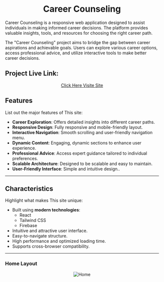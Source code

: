<h1 align="center"> Career Counseling</h1>


Career Counseling is a responsive web application designed to assist individuals in making informed career decisions. The platform provides valuable insights, tools, and resources for choosing the right career path.

The "Career Counseling" project aims to bridge the gap between career aspirations and achievable goals. Users can explore various career options, access professional advice, and utilize interactive tools to make better career decisions.

## Project Live Link: 

<p align="center"> <a href="https://career-counseling-react.netlify.app/">Click Here Visite Site</a> </p>



## **Features**  
List out the major features of This site:

- **Career Exploration**: Offers detailed insights into different career paths.  
- **Responsive Design**: Fully responsive and mobile-friendly layout.  
- **Interactive Navigation**: Smooth scrolling and user-friendly navigation menu.  
- **Dynamic Content**: Engaging, dynamic sections to enhance user experience.  
- **Professional Advice**: Access expert guidance tailored to individual preferences.  
- **Scalable Architecture**: Designed to be scalable and easy to maintain.  
- **User-Friendly Interface**: Simple and intuitive design..  

---

## **Characteristics**  
Highlight what makes This site unique:

- Built using **modern technologies**:  
  - React  
  - Tailwind CSS
  - Firebase  
- Intuitive and attractive user interface.  
- Easy-to-navigate structure.  
- High performance and optimized loading time.  
- Supports cross-browser compatibility.  

---

### Home Layout
<p align="center"> <img src="https://i.ibb.co.com/q5Rm1K1/Home.png" alt="Home" border="0"> </p>

